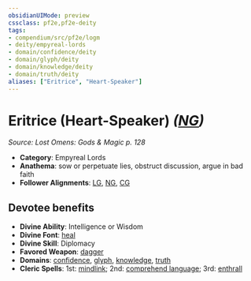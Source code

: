 ```yaml
---
obsidianUIMode: preview
cssclass: pf2e,pf2e-deity
tags:
- compendium/src/pf2e/logm
- deity/empyreal-lords
- domain/confidence/deity
- domain/glyph/deity
- domain/knowledge/deity
- domain/truth/deity
aliases: ["Eritrice", "Heart-Speaker"]
---
```

# Eritrice (Heart-Speaker) *([NG](rules/traits/neutral-good-b1.md))*  
*Source: Lost Omens: Gods & Magic p. 128*  

- **Category**: Empyreal Lords
- **Anathema**: sow or perpetuate lies, obstruct discussion, argue in bad faith
- **Follower Alignments**: [LG](rules/traits/lawful-goo-b1.md), [NG](rules/traits/neutral-good-b1.md), [CG](rules/traits/chaotic-good-b1.md)

## Devotee benefits

- **Divine Ability**: Intelligence or Wisdom
- **Divine Font**: [heal](compendium/spells/heal.md)
- **Divine Skill**: Diplomacy
- **Favored Weapon**: [dagger](compendium/equipment/items/dagger.md)
- **Domains**: [confidence](compendium/setting/domains.md#Confidence), [glyph](compendium/setting/domains.md#Glyph), [knowledge](compendium/setting/domains.md#Knowledge), [truth](compendium/setting/domains.md#Truth)
- **Cleric Spells**: 1st: [mindlink](compendium/spells/mindlink.md); 2nd: [comprehend language](compendium/spells/comprehend-language.md); 3rd: [enthrall](compendium/spells/enthrall.md)